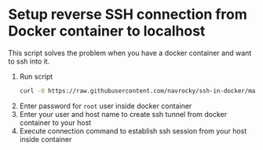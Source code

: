 # Setup reverse SSH connection from Docker container to localhost

This script solves the problem when you have a docker container and want to ssh into it.

1. Run script 
   ```sh
   curl -O https://raw.githubusercontent.com/navrocky/ssh-in-docker/master/setup.sh && sh setup.sh`
   ```
2. Enter password for `root` user inside docker container
3. Enter your user and host name to create ssh tunnel from docker container to your host
4. Execute connection command to establish ssh session from your host inside container
